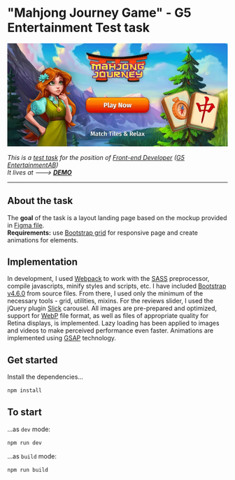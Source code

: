 # "Mahjong Journey Game" - G5 Entertainment Test task
[![](screenshot.jpg)](https://bystranovskiy.github.io/g5-test-mahjong-journey/)

*This is a [test task](https://www.dropbox.com/s/1nzetgsragl9y4q/Test%20Task_Front-end%20Developer.pdf) for the position of [Front-end Developer](https://djinni.co/jobs/297169-front-end-developer/) ([G5 EntertainmentAB](http://jobs.g5e.com/)) <br/>
It lives at ---> [<b>DEMO</b>](https://bystranovskiy.github.io/g5-test-mahjong-journey/)*

---

## About the task
The <b>goal</b> of the task is a layout landing page based on the mockup provided in [Figma file](https://www.dropbox.com/s/9e524ihyns8yl04/Test.fig). <br/>
<b>Requirements:</b> use [Bootstrap grid](https://getbootstrap.com/docs/4.0/layout/grid/) for responsive page and create animations for elements.
## Implementation
In development, I used [Webpack](https://webpack.js.org/) to work with the [SASS](https://sass-lang.com/) preprocessor, compile javascripts, minify styles and scripts, etc.
I have included [Bootstrap v4.6.0](https://getbootstrap.com/docs/4.6/getting-started/download/) from source files. From there, I used only the minimum of the necessary tools - grid, utilities, mixins.
For the reviews slider, I used the jQuery plugin [Slick](https://kenwheeler.github.io/slick/) carousel.
All images are pre-prepared and optimized, support for [WebP](https://developers.google.com/speed/webp) file format, as well as files of appropriate quality for Retina displays, is implemented. Lazy loading has been applied to images and videos to make perceived performance even faster.
Animations are implemented using [GSAP](https://greensock.com/gsap/) technology.


## Get started

Install the dependencies...

```bash
npm install
```

## To start

...as `dev` mode:

```bash
npm run dev
```

...as `build` mode:

```bash
npm run build
```
